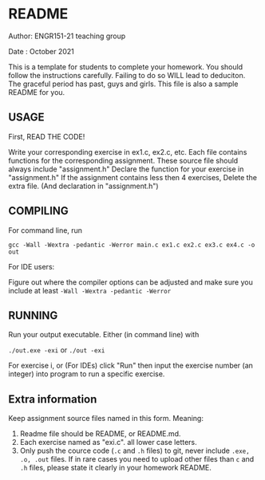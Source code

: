# README

Author: ENGR151-21 teaching group

Date  : October 2021

This is a template for students to complete your homework.
You should follow the instructions carefully.
Failing to do so WILL lead to deduciton.
The graceful period has past, guys and girls.
This file is also a sample README for you.

## USAGE

First, READ THE CODE!

Write your corresponding exercise in ex1.c, ex2.c, etc.
Each file contains functions for the corresponding assignment.
These source file should always include "assignment.h"
Declare the function for your exercise in "assignment.h"
If the assignment contains less then 4 exercises,
Delete the extra file. (And declaration in "assignment.h")

## COMPILING
For command line, run 

`gcc -Wall -Wextra -pedantic -Werror main.c ex1.c ex2.c ex3.c ex4.c -o out`

For IDE users:

Figure out where the compiler options can be adjusted and make sure you include at 
least `-Wall -Wextra -pedantic -Werror`

## RUNNING
Run your output executable. Either (in command line) with

`./out.exe -exi` or `./out -exi`

For exercise i, or (For IDEs) click "Run" then input the exercise number
(an integer) into program to run a specific exercise.

## Extra information

Keep assignment source files named in this form.
Meaning:
1. Readme file should be README, or README.md.
2. Each exercise named as "exi.c". all lower case letters.
3. Only push the cource code (`.c` and `.h` files) to git, never include `.exe, .o, .out` files. If in rare cases you need to upload other files than `c` and `.h` files, please state it clearly in your homework README.
